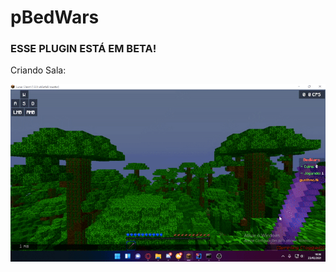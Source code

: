# pBedWars
### ESSE PLUGIN ESTÁ EM BETA!

Criando Sala:
    
![CriandaSalaGIF](https://github.com/Pepe-77777/Pepe-77777/blob/main/CriandoSala.gif)
